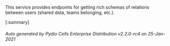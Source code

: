 






This service provides endpoints for getting rich schemas of relations between users (shared data, teams belonging, etc.).

[:summary]

###### Auto generated by Pydio Cells Enterprise Distribution v2.2.0-rc4 on 25-Jan-2021
